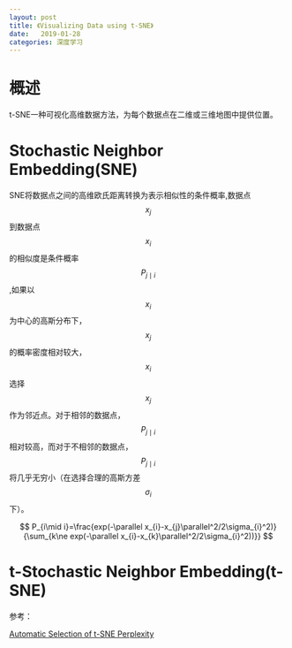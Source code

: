 ```yaml
---
layout: post
title: 《Visualizing Data using t-SNE》
date:   2019-01-28
categories: 深度学习
---  
```


# 概述 

t-SNE一种可视化高维数据方法，为每个数据点在二维或三维地图中提供位置。  

# Stochastic Neighbor Embedding(SNE)  

SNE将数据点之间的高维欧氏距离转换为表示相似性的条件概率,数据点$$x_{j}$$到数据点$$x_{i}$$的相似度是条件概率$$P_{j\mid i}$$,如果以$$x_{i}$$为中心的高斯分布下，$$x_{j}$$的概率密度相对较大，$$x_{i}$$选择$$x_{j}$$作为邻近点。对于相邻的数据点，$$P_{j\mid i}$$相对较高，而对于不相邻的数据点，$$P_{j\mid i}$$将几乎无穷小（在选择合理的高斯方差$$\sigma_{i}$$下）。

$$
P_{i\mid i}=\frac{exp(-\parallel x_{i}-x_{j}\parallel^2/2\sigma_{i}^2)}{\sum_{k\ne exp(-\parallel x_{i}-x_{k}\parallel^2/2\sigma_{i}^2))}}
$$





# t-Stochastic Neighbor Embedding(t-SNE) 













参考： 

[Automatic Selection of t-SNE Perplexity](https://arxiv.org/pdf/1708.03229.pdf)
